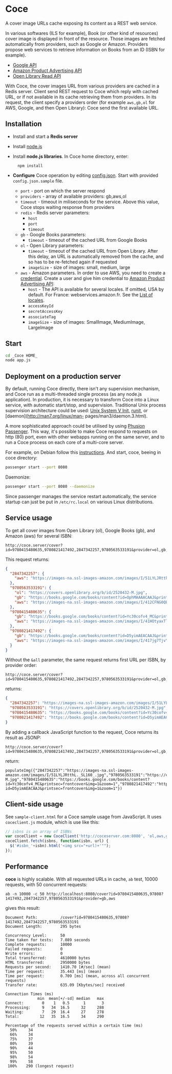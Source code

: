 # Coce

A cover image URLs cache exposing its content as a REST web service.

In various softwares (ILS for example), Book (or other kind of resources)
cover image is displayed in front of the resource. Those images are fetched
automatically from providers, such as Google or Amazon. Providers propose web
services to retrieve information on Books from an ID (ISBN for example).

* [Google API](https://developers.google.com/books/docs/dynamic-links)
* [Amazon Product Advertising
  API](https://affiliate-program.amazon.com/gp/advertising/api/detail/main.html)
* [Open Library Read API](http://openlibrary.org/dev/docs/api/read)

With Coce, the cover images URL from various providers are cached in a Redis
server. Client send REST request to Coce which reply with cached URL, or if not
available in its cache retrieving them from providers. In its request, the
client specify a providers order (for example `aws,gb,ol` for AWS, Google, and
then Open Library): Coce send the first available URL.


## Installation

* Install and start a __Redis server__

* Install [node.js](http://nodejs.org/)

* Install __node.js libraries__. In Coce home directory, enter:
 
        npm install

* __Configure__ Coce operation by editing [config.json](https://github.com/fredericd/coce/blob/master/config.json.sample). Start with provided `config.json.sample` file.
  * `port` - port on which the server respond
  * `providers` - array of available providers: gb,aws,ol
  * `timeout` - timeout in miliseconds for the service. Above this value, Coce stops waiting response from providers
  * `redis` - Redis server parameters:
     * `host`
     * `port`
     * `timeout`
  * `gb` - Google Books parameters:
     * `timeout` - timeout of the cached URL from Google Books
  * `ol` - Open Library parameters:
     * `timeout` - timeout of the cached URL from Open Library. After this delay, an URL is automatically removed from the cache, and so has to be re-fetched again if requested
     * `imageSize` - size of images: small, medium, large
  * `aws` - Amazon parameters. In order to use AWS, you need to create a [credential](http://docs.aws.amazon.com/IAM/latest/UserGuide/ManagingCredentials.html). Create a user and give him credential to [Amazon Product Advertising API](http://docs.aws.amazon.com/AWSECommerceService/latest/DG/Welcome.html):
     * `host` - The API is available for several locales. If omitted, USA by default. For France: webservices.amazon.fr. See the [List of locales](http://docs.aws.amazon.com/AWSECommerceService/latest/DG/Locales.html).
     * `accessKeyId`
     * `secretAccessKey`
     * `associateTag`
     * `imageSize` - size of images: SmallImage, MediumImage, LargeImage



## Start

```bash
cd _Coce HOME_
node app.js
```

## Deployment on a production server

By default, running Coce directly, there isn't any supervision mechanism, and
Coce run as a multi-threaded single process (as any node.js application). In
production, it is necessary to transform Coce into a Linux service, with
automatic start/stop, and supervision. Traditional Unix process supervision
architecture could be used: [Unix System V
Init](http://en.wikipedia.org/wiki/Init), [runit](http://smarden.org/runit/),
or [daemon](http://man7.org/linux/man- pages/man3/daemon.3.html).

A more sophisticated approach could be utilised by using [Phusion
Passenger](https://www.phusionpassenger.com/). This way, it's possible to make
Coce respond to requests on http (80) port, even with other webapps running on
the same server, and to run a Coce process on each core of a multi-core
server.

For example, on Debian follow this
[instructions](https://www.phusionpassenger.com/library/install/standalone/install/oss/).
And start, coce, beeing in coce directory:

```bash
passenger start --port 8080
```
Daemonize:

```bash
passenger start --port 8080 --daemonize
```

Since passenger manages the service restart automatically, the service startup can just be
put in `/etc/rc.local` on various Linux distributions.

## Service usage

To get all cover images from Open Library (ol), Google Books (gb), and Amazon
(aws) for several ISBN:

    http://coce.server/cover?id=9780415480635,9780821417492,2847342257,9780563533191&provider=ol,gb,aws&all

This request returns:

```json
{
  "2847342257": {
    "aws": "https://images-na.ssl-images-amazon.com/images/I/51LYLJRtthL._SL160_.jpg"
  },
  "9780563533191": {
    "ol": "https://covers.openlibrary.org/b/id/2520432-M.jpg",
    "gb": "https://books.google.com/books/content?id=OphMAAAACAAJ&printsec=frontcover&img=1&zoom=1",
    "aws": "https://images-na.ssl-images-amazon.com/images/I/412CFNG0QEL._SL160_.jpg"
  },
  "9780415480635": {
    "gb": "https://books.google.com/books/content?id=Yc30cofv4_MC&printsec=frontcover&img=1&zoom=1",
    "aws": "https://images-na.ssl-images-amazon.com/images/I/41HOtyaxTlL._SL160_.jpg"
  },
  "9780821417492": {
    "gb": "https://books.google.com/books/content?id=D5yimAEACAAJ&printsec=frontcover&img=1&zoom=1",
    "aws": "https://images-na.ssl-images-amazon.com/images/I/417jg7TjvYL._SL160_.jpg"
  }
}
```

Without the `&all` parameter, the same request returns first URL per ISBN, by
provider order:

    http://coce.server/cover?id=9780415480635,9780821417492,2847342257,9780563533191&provider=ol,gb,aws

returns:

```json
{
  "2847342257": "https://images-na.ssl-images-amazon.com/images/I/51LYLJRtthL._SL160_.jpg",
  "9780563533191": "https://covers.openlibrary.org/b/id/2520432-M.jpg",
  "9780415480635": "https://books.google.com/books/content?id=Yc30cofv4_MC&printsec=frontcover&img=1&zoom=1",
  "9780821417492": "https://books.google.com/books/content?id=D5yimAEACAAJ&printsec=frontcover&img=1&zoom=1"
}
```

By adding a callback JavaScript function to the request, Coce returns its result as JSONP:

    http://coce.server/cover?id=9780415480635,9780821417492,2847342257,9780563533191&provider=ol,gb,aws&callback=populateImg

return:

```jsonp
populateImg({"2847342257":"https://images-na.ssl-images-amazon.com/images/I/51LYLJRtthL._SL160_.jpg","9780563533191":"https://covers.openlibrary.org/b/id/2520432-M.jpg","9780415480635":"https://books.google.com/books/content?id=Yc30cofv4_MC&printsec=frontcover&img=1&zoom=1","9780821417492":"https://books.google.com/books/content?id=D5yimAEACAAJ&printsec=frontcover&img=1&zoom=1"})
```

## Client-side usage

See `sample-client.html` for a Coce sample usage from JavaScript. It uses `coceclient.js` module, which is use like this:

```javascript
// isbns is an array of ISBNs
var coceClient = new CoceClient('http://coceserver.com:8080', 'ol,aws,gb');
coceClient.fetch(isbns, function(isbn, url) {
  $('#isbn_'+isbn).html('<img src="+url)+'"");
});
```

## Performance

__coce__ is highly scalable. With all requested URLs in cache, ``ab`` test, 10000 requests, with 50 concurrent requests:

    ab -n 10000 -c 50 http://localhost:8080/cover?id=9780415480635,97808?1417492,2847342257,9780563533191&provider=gb,aws

gives this result:

```
Document Path:          /cover?id=9780415480635,97808?1417492,2847342257,9780563533191
Document Length:        295 bytes

Concurrency Level:      50
Time taken for tests:   7.089 seconds
Complete requests:      10000
Failed requests:        0
Write errors:           0
Total transferred:      4610000 bytes
HTML transferred:       2950000 bytes
Requests per second:    1410.70 [#/sec] (mean)
Time per request:       35.443 [ms] (mean)
Time per request:       0.709 [ms] (mean, across all concurrent requests)
Transfer rate:          635.09 [Kbytes/sec] received

Connection Times (ms)
              min  mean[+/-sd] median   max
Connect:        0    1   0.5      1       3
Processing:     9   34  16.5     32     288
Waiting:        7   29  16.4     27     278
Total:         12   35  16.5     34     290

Percentage of the requests served within a certain time (ms)
  50%     34
  66%     34
  75%     37
  80%     39
  90%     44
  95%     50
  98%     54
  99%     58
 100%    290 (longest request)
```
